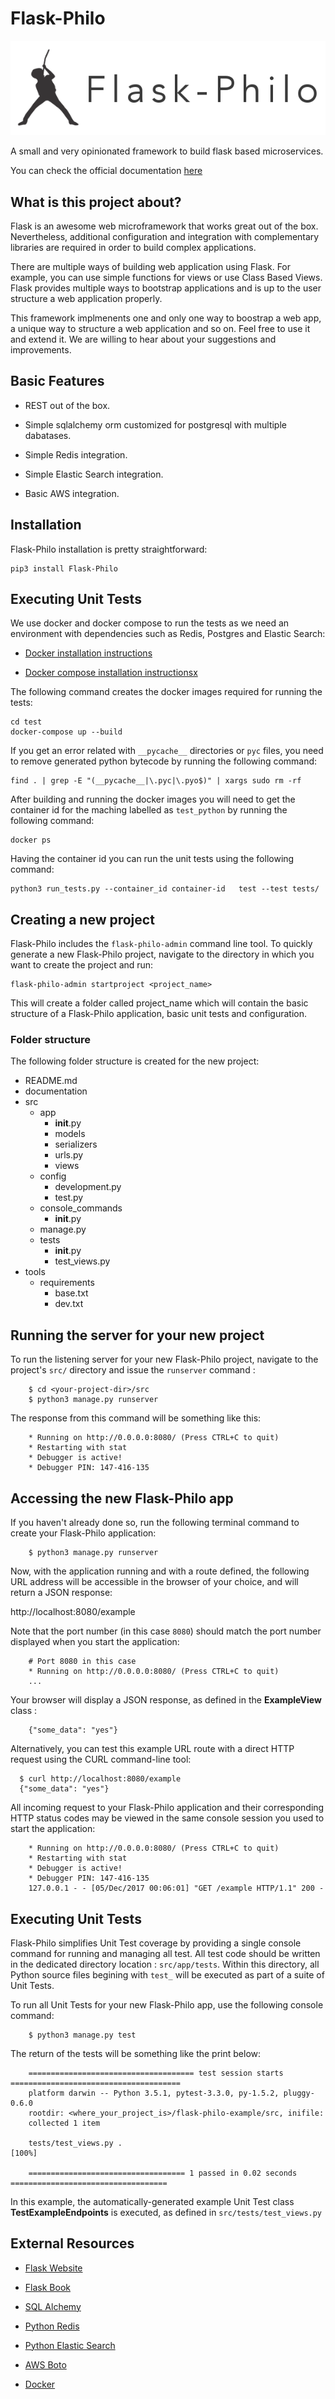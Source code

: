 # Flask-Philo

![Flask-Philo Logo](https://raw.githubusercontent.com/Riffstation/flask-philo/dev/documentation/source/_static/img/banner_1.png)

A small and very opinionated framework to build flask based microservices.

You can check the official documentation
[here](http://flask-philo.readthedocs.io/en/latest/)


## What is this project about?

Flask is an awesome web microframework that works great out of the box.
Nevertheless, additional configuration and integration with complementary
libraries are required in order to build complex applications.

There are multiple ways of building web application using Flask. For example,
you can use simple functions for views or use Class Based Views. Flask provides
multiple ways to bootstrap applications and is up to the user structure a
web application properly.

This framework implmenents one and only one way to boostrap a web app, a unique
way to structure a web application and so on. Feel free to use it and extend it.
We are willing to hear about your suggestions and improvements.

## Basic Features

* REST out of the box.

* Simple sqlalchemy orm customized for postgresql with multiple dabatases.

* Simple Redis integration.

* Simple Elastic Search integration.

* Basic AWS integration.

## Installation

Flask-Philo installation is pretty straightforward:

```
pip3 install Flask-Philo
```


## Executing Unit Tests

We use docker and docker compose to run the tests as we need an environment
with dependencies such as Redis, Postgres and Elastic Search:

* [Docker installation instructions](https://docs.docker.com/install/)

* [Docker compose installation instructionsx](https://docs.docker.com/compose/install/#install-compose)


The following command creates the docker images required for running the tests:

```
cd test
docker-compose up --build
```

If you get an error related with ``__pycache__``  directories or ``pyc`` files,
you need to remove generated python bytecode  by running the following command:

```
find . | grep -E "(__pycache__|\.pyc|\.pyo$)" | xargs sudo rm -rf
```


After building and running the docker images you will need to get the
container id for the maching labelled as ``test_python`` by running the following
command:

```
docker ps
```

Having the container id you can run the unit tests using the following command:


```
python3 run_tests.py --container_id container-id   test --test tests/
```




## Creating a new project
Flask-Philo includes the `flask-philo-admin` command line tool.
To quickly generate a new Flask-Philo project, navigate to the directory in which you want to create
the project and run:

```
flask-philo-admin startproject <project_name>
```

This will create a folder called project_name which will contain the basic structure of a Flask-Philo application,
basic unit tests and configuration.




### Folder structure

The following folder structure is created for the new project:

* README.md
* documentation
* src
    * app
        * __init__.py
        * models
        * serializers
        * urls.py
        * views
    * config
        * development.py
        * test.py
    * console_commands
        * __init__.py
    * manage.py
    * tests
        * __init__.py
        * test_views.py
* tools
    * requirements
        * base.txt
        * dev.txt


## Running the server for your new project

To run the listening server for your new Flask-Philo project, navigate to the project's ``src/`` directory and issue the ``runserver`` command :

```
    $ cd <your-project-dir>/src
    $ python3 manage.py runserver
```

The response from this command will be something like this:

```
    * Running on http://0.0.0.0:8080/ (Press CTRL+C to quit)
    * Restarting with stat
    * Debugger is active!
    * Debugger PIN: 147-416-135
```


## Accessing the new Flask-Philo app

If you haven't already done so, run the following terminal command to create your Flask-Philo application:

```
    $ python3 manage.py runserver
```


Now, with the application running and with a route defined, the following URL address will be accessible in the browser of your choice, and will return a JSON response:

http://localhost:8080/example

Note that the port number (in this case ``8080``) should match the port number displayed when you start the application:

```
    # Port 8080 in this case
    * Running on http://0.0.0.0:8080/ (Press CTRL+C to quit)
    ...
```

Your browser will display a JSON response, as defined in the **ExampleView** class :

```
    {"some_data": "yes"}
```


Alternatively, you can test this example URL route with a direct HTTP request using the CURL command-line tool:

```
  $ curl http://localhost:8080/example
  {"some_data": "yes"}
```


All incoming request to your Flask-Philo application and their corresponding HTTP status codes may be viewed in the same console session you used to start the application:

```
    * Running on http://0.0.0.0:8080/ (Press CTRL+C to quit)
    * Restarting with stat
    * Debugger is active!
    * Debugger PIN: 147-416-135
    127.0.0.1 - - [05/Dec/2017 00:06:01] "GET /example HTTP/1.1" 200 -
```



## Executing Unit Tests

Flask-Philo simplifies Unit Test coverage by providing a single console command for running and managing all test. All test code should be written in the dedicated directory location : ``src/app/tests``. Within this directory, all Python source files begining with ``test_`` will be executed as part of a suite of Unit Tests.

To run all Unit Tests for your new Flask-Philo app, use the following console command:

```
    $ python3 manage.py test
```


The return of the tests will be something like the print below:


```
    ===================================== test session starts ======================================
    platform darwin -- Python 3.5.1, pytest-3.3.0, py-1.5.2, pluggy-0.6.0
    rootdir: <where_your_project_is>/flask-philo-example/src, inifile:
    collected 1 item

    tests/test_views.py .                                                                    [100%]

    =================================== 1 passed in 0.02 seconds ===================================
```


In this example, the automatically-generated example Unit Test class **TestExampleEndpoints** is executed, as defined in ``src/tests/test_views.py``



## External Resources

* [Flask Website](http://flask.pocoo.org/)

* [Flask Book](http://flaskbook.com/)

* [SQL Alchemy](http://www.sqlalchemy.org/)

* [Python Redis](https://pypi.python.org/pypi/redis/2.10.3)

* [Python Elastic Search](https://www.elastic.co/guide/en/elasticsearch/client/python-api/current/index.html)

* [AWS Boto](https://pypi.python.org/pypi/boto3)

* [Docker](https://docs.docker.com/install/)

